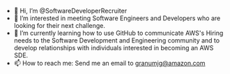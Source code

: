 - 👋 Hi, I’m @SoftwareDeveloperRecruiter
- 👀 I’m interested in meeting Software Engineers and Developers who are looking for their next challenge.
- 🌱 I’m currently learning how to use GitHub to communicate AWS's Hiring needs to the Software Development and Engineering community and to develop relationships with individuals interested in becoming an AWS SDE.
- 📫 How to reach me: Send me an email to granumjg@amazon.com

<!---
SoftwareDeveloperRecruiter/SoftwareDeveloperRecruiter is a ✨ special ✨ repository because its `README.md` (this file) appears on your GitHub profile.
You can click the Preview link to take a look at your changes.
--->
